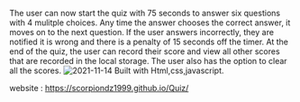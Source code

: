 The user can now start the quiz with 75 seconds to answer six questions with 4 mulitple choices. Any time the answer chooses the correct answer, it moves on to the next question. If the user answers incorrectly, they are notified it is wrong and there is a penalty of 15 seconds off the timer. At the end of the quiz, the user can record their score and view all other scores that are recorded in the local storage. The user also has the option to clear all the scores.
![2021-11-14](https://user-images.githubusercontent.com/84550325/141704179-fae75432-1f28-4412-97ad-d8924ac2146c.png)
Built with Html,css,javascript.

website : https://scorpiondz1999.github.io/Quiz/
